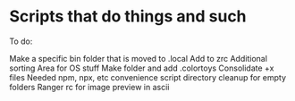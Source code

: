 # Scripts that do things and such 

To do:

Make a specific bin folder that is moved to .local
    Add to zrc
Additional sorting
    Area for OS stuff
    Make folder and add .colortoys
    Consolidate +x files 
Needed
    npm, npx, etc convenience script
    directory cleanup for empty folders
    Ranger rc for image preview in ascii

